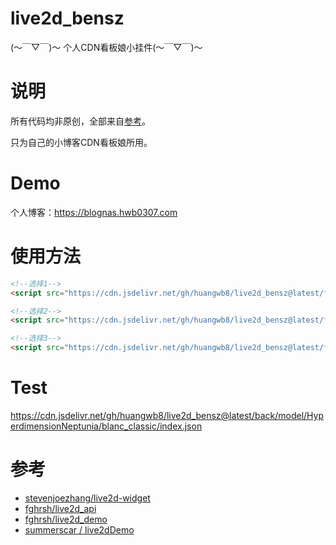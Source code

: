 # live2d_bensz
 (～￣▽￣)～ 个人CDN看板娘小挂件(～￣▽￣)～ 

# 说明

所有代码均非原创，全部来自[参考](#参考)。

只为自己的小博客CDN看板娘所用。

# Demo

个人博客：https://blognas.hwb0307.com

# 使用方法

```html
<!--选择1-->
<script src="https://cdn.jsdelivr.net/gh/huangwb8/live2d_bensz@latest/front/autoload.js"></script>

<!--选择2-->
<script src="https://cdn.jsdelivr.net/gh/huangwb8/live2d_bensz@latest/front_live2d_demo/autoload.js"></script>

<!--选择3-->
<script src="https://cdn.jsdelivr.net/gh/huangwb8/live2d_bensz@latest/front_live2d_demo/assets/autoload.js"></script>
```

# Test

https://cdn.jsdelivr.net/gh/huangwb8/live2d_bensz@latest/back/model/HyperdimensionNeptunia/blanc_classic/index.json

# 参考

+ [stevenjoezhang/live2d-widget](https://github.com/stevenjoezhang)
+ [fghrsh/live2d_api](https://github.com/fghrsh/live2d_api)
+ [fghrsh/live2d_demo](https://github.com/fghrsh/live2d_demo)
+ [summerscar / live2dDemo](https://github.com/summerscar/live2dDemo)